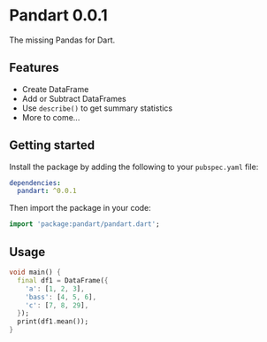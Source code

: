 # Pandart 0.0.1

The missing Pandas for Dart.

## Features

- Create DataFrame
- Add or Subtract DataFrames
- Use `describe()` to get summary statistics
- More to come...

## Getting started

Install the package by adding the following to your `pubspec.yaml` file:

```yaml
dependencies:
  pandart: ^0.0.1
```

Then import the package in your code:

```dart
import 'package:pandart/pandart.dart';
```

## Usage

```dart
void main() {
  final df1 = DataFrame({
    'a': [1, 2, 3],
    'bass': [4, 5, 6],
    'c': [7, 8, 29],
  });
  print(df1.mean());
}

```
